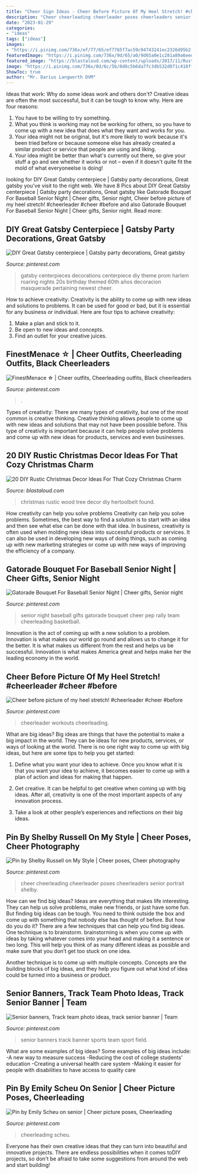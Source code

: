 ```yaml
---
title: "Cheer Sign Ideas - Cheer Before Picture Of My Heel Stretch! #cheerleader #cheer #before"
description: "Cheer cheerleading cheerleader poses cheerleaders senior portrait shelby"
date: "2023-01-29"
categories:
- "ideas"
tags: ["ideas"]
images:
- "https://i.pinimg.com/736x/ef/77/65/ef7765f7ac59c94743241ec2326d95b2--cheer-pictures-cheer-pics.jpg"
featuredImage: "https://i.pinimg.com/736x/9d/65/a0/9d65a0e1c281a89a6eed6337813cafd7--cheer-workouts-heel-stretch.jpg"
featured_image: "https://blastaloud.com/wp-content/uploads/2017/11/Rustic-Wood-Christmas-Tree-min.jpg"
image: "https://i.pinimg.com/736x/8d/6c/5b/8d6c5b6da7fc3db532d071c418ff5681--cheer-banquet-banquet-ideas.jpg"
ShowToc: true
author: "Mr. Darius Langworth DVM"
---
```



Ideas that work: Why do some ideas work and others don't?
Creative ideas are often the most successful, but it can be tough to know why. Here are four reasons:
1. You have to be willing to try something.
2. What you think is working may not be working for others, so you have to come up with a new idea that does what they want and works for you.
3. Your idea might not be original, but it's more likely to work because it's been tried before or because someone else has already created a similar product or service that people are using and liking.
4. Your idea might be better than what's currently out there, so give your stuff a go and see whether it works or not – even if it doesn't quite fit the mold of what everyoneelse is doing!

	

		
looking for DIY Great Gatsby centerpiece | Gatsby party decorations, Great gatsby you've visit to the right web. We have 8 Pics about DIY Great Gatsby centerpiece | Gatsby party decorations, Great gatsby like Gatorade Bouquet For Baseball Senior Night | Cheer gifts, Senior night, Cheer before picture of my heel stretch! #cheerleader #cheer #before and also Gatorade Bouquet For Baseball Senior Night | Cheer gifts, Senior night. Read more:
		
    
## DIY Great Gatsby Centerpiece | Gatsby Party Decorations, Great Gatsby

<img loading=lazy src="https://i.pinimg.com/736x/8d/6c/5b/8d6c5b6da7fc3db532d071c418ff5681--cheer-banquet-banquet-ideas.jpg" onerror="this.onerror=null;this.src='https://tse1.mm.bing.net/th?id=OIP.1pVG3ynw76wSzk99v-kKiwHaJ3&amp;pid=15.1';" alt="DIY Great Gatsby centerpiece | Gatsby party decorations, Great gatsby">

_Source: pinterest.com_

>gatsby centerpieces decorations centerpiece diy theme prom harlem roaring nights 20s birthday themed 60th años decoracion masquerade pertaining newest cheer. 

	

How to achieve creativity:
Creativity is the ability to come up with new ideas and solutions to problems. It can be used for good or bad, but it is essential for any business or individual. Here are four tips to achieve creativity:
1. Make a plan and stick to it.
2. Be open to new ideas and concepts.
3. Find an outlet for your creative juices.

    
## FinestMenace ☆ | Cheer Outfits, Cheerleading Outfits, Black Cheerleaders

<img loading=lazy src="https://i.pinimg.com/736x/07/d9/fb/07d9fb3e64924c33e1cee374808e7929.jpg" onerror="this.onerror=null;this.src='https://tse3.mm.bing.net/th?id=OIP.U2K9XwWMpWTRWoHDq0yy7AHaJK&amp;pid=15.1';" alt="FinestMenace ☆ | Cheer outfits, Cheerleading outfits, Black cheerleaders">

_Source: pinterest.com_

>. 

	

Types of creativity:
There are many types of creativity, but one of the most common is creative thinking. Creative thinking allows people to come up with new ideas and solutions that may not have been possible before. This type of creativity is important because it can help people solve problems and come up with new ideas for products, services and even businesses.

    
## 20 DIY Rustic Christmas Decor Ideas For That Cozy Christmas Charm

<img loading=lazy src="https://blastaloud.com/wp-content/uploads/2017/11/Rustic-Wood-Christmas-Tree-min.jpg" onerror="this.onerror=null;this.src='https://tse3.mm.bing.net/th?id=OIP.Ux-ep70ctkP4fhMJI_qwMwAAAA&amp;pid=15.1';" alt="20 DIY Rustic Christmas Decor Ideas For That Cozy Christmas Charm">

_Source: blastaloud.com_

>christmas rustic wood tree decor diy hertoolbelt found. 

	

How creativity can help you solve problems
Creativity can help you solve problems. Sometimes, the best way to find a solution is to start with an idea and then see what else can be done with that idea. In business, creativity is often used when molding new ideas into successful products or services. It can also be used in developing new ways of doing things, such as coming up with new marketing strategies or come up with new ways of improving the efficiency of a company.

    
## Gatorade Bouquet For Baseball Senior Night | Cheer Gifts, Senior Night

<img loading=lazy src="https://i.pinimg.com/736x/f7/59/16/f7591697cb30bbe9aedcdba1f22a5e66.jpg" onerror="this.onerror=null;this.src='https://tse4.mm.bing.net/th?id=OIP.MkNFVUIXG-o8T_n6IhbeqgHaNK&amp;pid=15.1';" alt="Gatorade Bouquet For Baseball Senior Night | Cheer gifts, Senior night">

_Source: pinterest.com_

>senior night baseball gifts gatorade bouquet cheer pep rally team cheerleading basketball. 

	

Innovation is the act of coming up with a new solution to a problem. Innovation is what makes our world go round and allows us to change it for the better. It is what makes us different from the rest and helps us be successful. Innovation is what makes America great and helps make her the leading economy in the world.

    
## Cheer Before Picture Of My Heel Stretch! #cheerleader #cheer #before

<img loading=lazy src="https://i.pinimg.com/736x/9d/65/a0/9d65a0e1c281a89a6eed6337813cafd7--cheer-workouts-heel-stretch.jpg" onerror="this.onerror=null;this.src='https://tse1.mm.bing.net/th?id=OIP.j4yJFzpl3z9Tf_rVLNqSSQHaJ4&amp;pid=15.1';" alt="Cheer before picture of my heel stretch! #cheerleader #cheer #before">

_Source: pinterest.com_

>cheerleader workouts cheerleading. 

	

What are big ideas?
Big ideas are things that have the potential to make a big impact in the world. They can be ideas for new products, services, or ways of looking at the world. There is no one right way to come up with big ideas, but here are some tips to help you get started:
1. Define what you want your idea to achieve. Once you know what it is that you want your idea to achieve, it becomes easier to come up with a plan of action and ideas for making that happen.

2. Get creative. It can be helpful to get creative when coming up with big ideas. After all, creativity is one of the most important aspects of any innovation process.

3. Take a look at other people’s experiences and reflections on their big ideas.

    
## Pin By Shelby Russell On My Style | Cheer Poses, Cheer Photography

<img loading=lazy src="https://i.pinimg.com/736x/ef/77/65/ef7765f7ac59c94743241ec2326d95b2--cheer-pictures-cheer-pics.jpg" onerror="this.onerror=null;this.src='https://tse2.mm.bing.net/th?id=OIP.NrbiX2Oatkm-cD2Yd5o1IAHaLG&amp;pid=15.1';" alt="Pin by Shelby Russell on My Style | Cheer poses, Cheer photography">

_Source: pinterest.com_

>cheer cheerleading cheerleader poses cheerleaders senior portrait shelby. 

	

How can we find big ideas?
Ideas are everything that makes life interesting. They can help us solve problems, make new friends, or just have some fun. But finding big ideas can be tough. You need to think outside the box and come up with something that nobody else has thought of before. But how do you do it? There are a few techniques that can help you find big ideas. 
One technique is to brainstorm. brainstorming is when you come up with ideas by taking whatever comes into your head and making it a sentence or two long. This will help you think of as many different ideas as possible and make sure that you don’t get too stuck on one idea. 

Another technique is to come up with multiple concepts. Concepts are the building blocks of big ideas, and they help you figure out what kind of idea could be turned into a business or product.

    
## Senior Banners, Track Team Photo Ideas, Track Senior Banner | Team

<img loading=lazy src="https://i.pinimg.com/736x/e1/5c/0a/e15c0a16484a2aeb881140af3f666a51.jpg" onerror="this.onerror=null;this.src='https://tse3.mm.bing.net/th?id=OIP._zr-dTBAFJM128W9bOS8UQHaJ3&amp;pid=15.1';" alt="Senior banners, Track team photo ideas, track senior banner | Team">

_Source: pinterest.com_

>senior banners track banner sports team sport field. 

	

What are some examples of big ideas?
Some examples of big ideas include: 
-A new way to measure success 
-Reducing the cost of college students' education 
-Creating a universal health care system
-Making it easier for people with disabilities to have access to quality care

    
## Pin By Emily Scheu On Senior | Cheer Picture Poses, Cheerleading

<img loading=lazy src="https://i.pinimg.com/736x/31/5f/77/315f77a220f14b5fc1507e211bc4ede4.jpg" onerror="this.onerror=null;this.src='https://tse2.mm.bing.net/th?id=OIP.OTZ1QhKvAeffDwnzpCNkqwHaLH&amp;pid=15.1';" alt="Pin by Emily Scheu on senior | Cheer picture poses, Cheerleading">

_Source: pinterest.com_

>cheerleading scheu. 

	

Everyone has their own creative ideas that they can turn into beautiful and innovative projects. There are endless possibilities when it comes toDIY projects, so don't be afraid to take some suggestions from around the web and start building!

